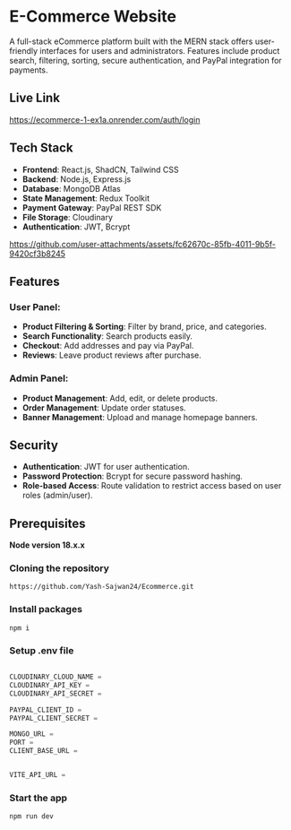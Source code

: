 # E-Commerce Website

A full-stack eCommerce platform built with the MERN stack offers user-friendly interfaces for users and administrators. Features include product search, filtering, sorting, secure authentication, and PayPal integration for payments.


## Live Link
https://ecommerce-1-ex1a.onrender.com/auth/login

## Tech Stack
- **Frontend**: React.js, ShadCN, Tailwind CSS
- **Backend**: Node.js, Express.js
- **Database**: MongoDB Atlas
- **State Management**: Redux Toolkit
- **Payment Gateway**: PayPal REST SDK
- **File Storage**: Cloudinary
- **Authentication**: JWT, Bcrypt



https://github.com/user-attachments/assets/fc62670c-85fb-4011-9b5f-9420cf3b8245



## Features

### User Panel:
- **Product Filtering & Sorting**: Filter by brand, price, and categories.
- **Search Functionality**: Search products easily.
- **Checkout**: Add addresses and pay via PayPal.
- **Reviews**: Leave product reviews after purchase.

### Admin Panel:
- **Product Management**: Add, edit, or delete products.
- **Order Management**: Update order statuses.
- **Banner Management**: Upload and manage homepage banners.

## Security
- **Authentication**: JWT for user authentication.
- **Password Protection**: Bcrypt for secure password hashing.
- **Role-based Access**: Route validation to restrict access based on user roles (admin/user).

## Prerequisites

**Node version 18.x.x**

### Cloning the repository

```shell
https://github.com/Yash-Sajwan24/Ecommerce.git
```

### Install packages

```shell
npm i
```

### Setup .env file


```js

CLOUDINARY_CLOUD_NAME = 
CLOUDINARY_API_KEY = 
CLOUDINARY_API_SECRET = 

PAYPAL_CLIENT_ID = 
PAYPAL_CLIENT_SECRET = 

MONGO_URL = 
PORT = 
CLIENT_BASE_URL = 


```

```js

VITE_API_URL =


```


### Start the app

```shell
npm run dev
```



